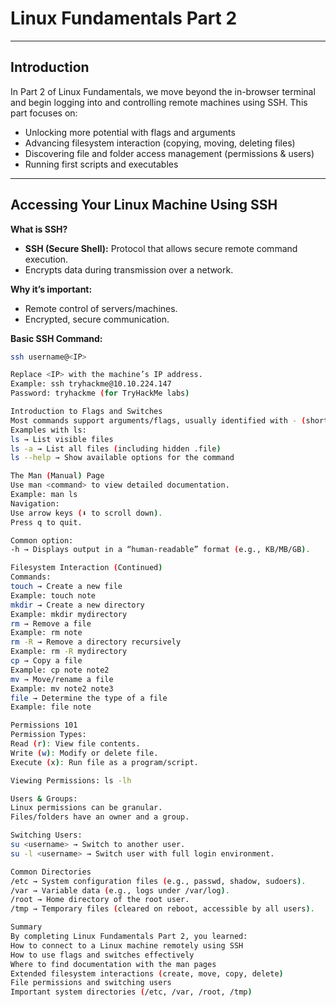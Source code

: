 # Linux Fundamentals Part 2

---

## Introduction
In Part 2 of Linux Fundamentals, we move beyond the in-browser terminal and begin logging into and controlling remote machines using SSH. This part focuses on:
- Unlocking more potential with flags and arguments
- Advancing filesystem interaction (copying, moving, deleting files)
- Discovering file and folder access management (permissions & users)
- Running first scripts and executables

---

## Accessing Your Linux Machine Using SSH
**What is SSH?**
- **SSH (Secure Shell):** Protocol that allows secure remote command execution.
- Encrypts data during transmission over a network.

**Why it’s important:**
- Remote control of servers/machines.
- Encrypted, secure communication.

**Basic SSH Command:**
```bash
ssh username@<IP>

Replace <IP> with the machine’s IP address.
Example: ssh tryhackme@10.10.224.147
Password: tryhackme (for TryHackMe labs)

Introduction to Flags and Switches
Most commands support arguments/flags, usually identified with - (short form) or -- (long form).
Examples with ls:
ls → List visible files
ls -a → List all files (including hidden .file)
ls --help → Show available options for the command

The Man (Manual) Page
Use man <command> to view detailed documentation.
Example: man ls
Navigation:
Use arrow keys (⬇ to scroll down).
Press q to quit.

Common option:
-h → Displays output in a “human-readable” format (e.g., KB/MB/GB).

Filesystem Interaction (Continued)
Commands:
touch → Create a new file
Example: touch note
mkdir → Create a new directory
Example: mkdir mydirectory
rm → Remove a file
Example: rm note
rm -R → Remove a directory recursively
Example: rm -R mydirectory
cp → Copy a file
Example: cp note note2
mv → Move/rename a file
Example: mv note2 note3
file → Determine the type of a file
Example: file note

Permissions 101
Permission Types:
Read (r): View file contents.
Write (w): Modify or delete file.
Execute (x): Run file as a program/script.

Viewing Permissions: ls -lh

Users & Groups:
Linux permissions can be granular.
Files/folders have an owner and a group.

Switching Users:
su <username> → Switch to another user.
su -l <username> → Switch user with full login environment.

Common Directories
/etc → System configuration files (e.g., passwd, shadow, sudoers).
/var → Variable data (e.g., logs under /var/log).
/root → Home directory of the root user.
/tmp → Temporary files (cleared on reboot, accessible by all users).

Summary
By completing Linux Fundamentals Part 2, you learned:
How to connect to a Linux machine remotely using SSH
How to use flags and switches effectively
Where to find documentation with the man pages
Extended filesystem interactions (create, move, copy, delete)
File permissions and switching users
Important system directories (/etc, /var, /root, /tmp)
